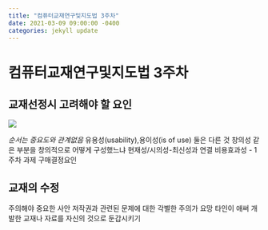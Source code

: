 ```yaml
---
title: "컴퓨터교재연구및지도법 3주차"
date: 2021-03-09 09:00:00 -0400
categories: jekyll update
---
```


# 컴퓨터교재연구및지도법 3주차
## 교재선정시 고려해야 할 요인
![](%E1%84%89%E1%85%B3%E1%84%8F%E1%85%B3%E1%84%85%E1%85%B5%E1%86%AB%E1%84%89%E1%85%A3%E1%86%BA%202021-03-10%20%E1%84%8B%E1%85%A9%E1%84%8C%E1%85%A5%E1%86%AB%2011.10.35.png)

_순서는 중요도와 관계없음_
유용성(usability),용이성(is of use)  둘은 다른 것
창의성 같은 부분을 창의적으로 어떻게 구성했느냐
현재성/시의성-최신성과 연결
비용효과성 - 1주차 과제 구매결정요인


## 교재의 수정
주의해야 중요한 사안
저작권과 관련된 문제에 대한 각별한 주의가 요망
타인이 애써 개발한 교재나 자료를 자신의 것으로 둔갑시키기 
